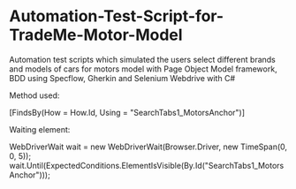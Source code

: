 # Automation-Test-Script-for-TradeMe-Motor-Model
Automation test scripts which simulated the users select different brands and models of cars for motors model with Page Object Model framework, BDD using Specflow, Gherkin and Selenium Webdrive with C#

Method used:

[FindsBy(How = How.Id, Using = "SearchTabs1_MotorsAnchor")]

Waiting element:

WebDriverWait wait = new WebDriverWait(Browser.Driver, new TimeSpan(0, 0, 5));
wait.Until(ExpectedConditions.ElementIsVisible(By.Id("SearchTabs1_MotorsAnchor")));
